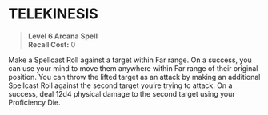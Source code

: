 ﻿# TELEKINESIS

> **Level 6 Arcana Spell**  
> **Recall Cost:** 0

Make a Spellcast Roll against a target within Far range. On a success, you can use your mind to move them anywhere within Far range of their original position. You can throw the lifted target as an attack by making an additional Spellcast Roll against the second target you’re trying to attack. On a success, deal 12d4 physical damage to the second target using your Proficiency Die.
